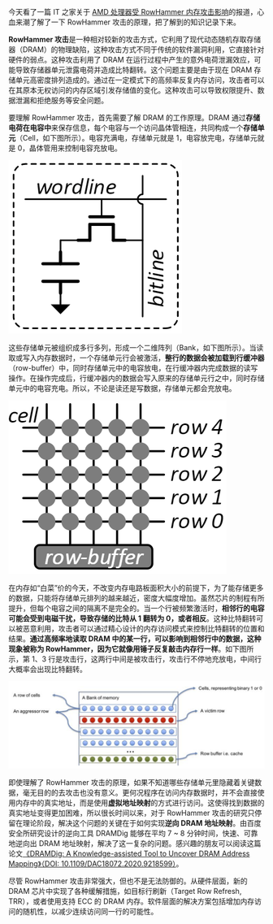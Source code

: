 今天看了一篇 IT 之家关于 [AMD 处理器受 RowHammer 内存攻击影响](#小程序://IT之家/GUV9mBaWAwVIf7k)的报道，心血来潮了解了一下 RowHammer 攻击的原理，把了解到的知识记录下来。

**RowHammer 攻击**是一种相对较新的攻击方式，它利用了现代动态随机存取存储器（DRAM）的物理缺陷，这种攻击方式不同于传统的软件漏洞利用，它直接针对硬件的弱点。这种攻击利用了 DRAM 在运行过程中产生的意外电荷泄漏效应，可能导致存储器单元泄露电荷并造成比特翻转。这个问题主要是由于现在 DRAM 存储单元高密度排列造成的。通过在一定模式下的高频率反复内存访问，攻击者可以在其原本无权访问的内存区域引发存储值的变化。这种攻击可以导致权限提升、数据泄漏和拒绝服务等安全问题。

要理解 RowHammer 攻击，首先需要了解 DRAM 的工作原理。DRAM 通过**存储电荷在电容中**来保存信息，每个电容与一个访问晶体管相连，共同构成一个**存储单元**（Cell，如下图所示）。电容充满电，存储单元就是 1，电容放完电，存储单元就是 0，晶体管用来控制电容充放电。

![](1.png)

这些存储单元被组织成多行多列，形成一个二维阵列（Bank，如下图所示）。当读取或写入内存数据时，一个存储单元行会被激活，**整行的数据会被加载到行缓冲器**（row-buffer）中，同时存储单元中的电容放电，在行缓冲器内完成数据的读写操作。在操作完成后，行缓冲器内的数据会写入原来的存储单元行之中，同时存储单元中的电容充电。所以，不论是读还是写数据，存储单元都会充放电。

![](2.png)

在内存如“白菜”价的今天，不改变内存电路板面积大小的前提下，为了能存储更多的数据，只能将存储单元排列的越来越近，密度大幅度增加。虽然芯片的制程有所提升，但每个电容之间的隔离不是完全的。当一个行被频繁激活时，**相邻行的电容可能会受到电磁干扰，导致存储的比特从 1 翻转为 0，或者相反**。这种比特翻转可以被恶意利用，攻击者可以通过精心设计的内存访问模式来控制比特翻转的位置和结果。**通过高频率地读取 DRAM 中的某一行，可以影响到相邻行中的数据，这种现象被称为 RowHammer，因为它就像用锤子反复敲击内存行一样**。如下图所示，第 1、3 行是攻击行，这两行中间是被攻击行，攻击行不停地充放电，中间行大概率会出现比特翻转。

![](3.png)

即使理解了 RowHammer 攻击的原理，如果不知道哪些存储单元里隐藏着关键数据，毫无目的的去攻击也没有意义。更何况程序在访问内存数据时，并不会直接使用内存中的真实地址，而是使用**虚拟地址映射**的方式进行访问。这使得找到数据的真实地址变得更加困难，所以很长时间以来，对于 RowHammer 攻击的研究只停留在理论阶段，解决这个问题的关键在于如何实现**逆向 DRAM 地址映射**。由百度安全所研究设计的逆向工具 DRAMDig 能够在平均 7 ~ 8 分钟时间，快速、可靠地逆向出 DRAM 地址映射，解决了这一复杂的问题。感兴趣的朋友可以阅读这篇论文<u>《DRAMDig: A Knowledge-assisted Tool to Uncover DRAM Address Mapping》（DOI: 10.1109/DAC18072.2020.9218599）</u>。

尽管 RowHammer 攻击非常强大，但也不是无法防御的。从硬件层面，新的 DRAM 芯片中实现了各种缓解措施，如目标行刷新（Target Row Refresh, TRR），或者使用支持 ECC 的 DRAM 内存。软件层面的解决方案包括增加内存访问的随机性，以减少连续访问同一行的可能性。